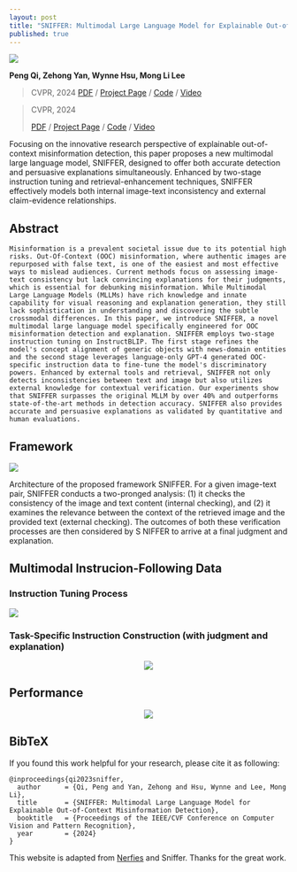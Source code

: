 ```yaml
---
layout: post
title: "SNIFFER: Multimodal Large Language Model for Explainable Out-of-Context Misinformation Detection"
published: true
---
```


<div class="img-div-any-width" markdown="0">
  <image src="/images/Sniffer/introcase.jpg"/>
</div>


<strong>Peng Qi, Zehong Yan, Wynne Hsu, Mong Li Lee</strong>

<blockquote class='subtle'>
  CVPR, 2024   <a href="https://arxiv.org/pdf/2403.03170">PDF</a> / <a href="https://pengqi.site/Sniffer/">Project Page</a> / <a href="https://github.com/MischaQI/Sniffer">Code</a> / <a href="https://youtu.be/zPTZnz9nhlI">Video</a>
</blockquote>

<blockquote>
  CVPR, 2024   <p><a href="https://arxiv.org/pdf/2403.03170">PDF</a> / <a href="https://pengqi.site/Sniffer/">Project Page</a> / <a href="https://github.com/MischaQI/Sniffer">Code</a> / <a href="https://youtu.be/zPTZnz9nhlI">Video</a></p>
</blockquote>

Focusing on the innovative research perspective of explainable out-of-context misinformation detection, this paper proposes a new multimodal large language model, SNIFFER, designed to offer both accurate detection and persuasive explanations simultaneously. Enhanced by two-stage instruction tuning and retrieval-enhancement techniques, SNIFFER effectively models both internal image-text inconsistency and external claim-evidence relationships.
<!--more-->

## Abstract
```
Misinformation is a prevalent societal issue due to its potential high risks. Out-Of-Context (OOC) misinformation, where authentic images are repurposed with false text, is one of the easiest and most effective ways to mislead audiences. Current methods focus on assessing image-text consistency but lack convincing explanations for their judgments, which is essential for debunking misinformation. While Multimodal Large Language Models (MLLMs) have rich knowledge and innate capability for visual reasoning and explanation generation, they still lack sophistication in understanding and discovering the subtle crossmodal differences. In this paper, we introduce SNIFFER, a novel multimodal large language model specifically engineered for OOC misinformation detection and explanation. SNIFFER employs two-stage instruction tuning on InstructBLIP. The first stage refines the model's concept alignment of generic objects with news-domain entities and the second stage leverages language-only GPT-4 generated OOC-specific instruction data to fine-tune the model's discriminatory powers. Enhanced by external tools and retrieval, SNIFFER not only detects inconsistencies between text and image but also utilizes external knowledge for contextual verification. Our experiments show that SNIFFER surpasses the original MLLM by over 40% and outperforms state-of-the-art methods in detection accuracy. SNIFFER also provides accurate and persuasive explanations as validated by quantitative and human evaluations.
```

## Framework
<div class="img-div-any-width" markdown="0">
  <image src="/images/Sniffer/framework.jpg"/>
</div>

Architecture of the proposed framework SNIFFER. For a given image-text pair, SNIFFER conducts a two-pronged analysis: (1) it checks the consistency of the image and text content (internal checking), and (2) it examines the relevance between the context of the retrieved image and the provided text (external checking). The outcomes of both these verification processes are then considered by S NIFFER to arrive at a final judgment and explanation.

## Multimodal Instrucion-Following Data

### Instruction Tuning Process

<div class="img-div-any-width" markdown="0">
  <image src="/images/Sniffer/process.jpg"/>
</div>

### Task-Specific Instruction Construction (with judgment and explanation)

<center>
  <image src="/images/Sniffer/oocdata.jpg"/>
</center>

## Performance
<p align="center">
  <image src="/images/Sniffer/detection.jpg"/>
</p>

## BibTeX
If you found this work helpful for your research, please cite it as following:
```
@inproceedings{qi2023sniffer,
  author      = {Qi, Peng and Yan, Zehong and Hsu, Wynne and Lee, Mong Li},
  title       = {SNIFFER: Multimodal Large Language Model for Explainable Out-of-Context Misinformation Detection},
  booktitle   = {Proceedings of the IEEE/CVF Conference on Computer Vision and Pattern Recognition},
  year        = {2024}
}
```


<footer class="footer">
  <p>
    This website is adapted from <a href="https://github.com/nerfies/nerfies.github.io">Nerfies</a> and <a hred="https://pengqi.site/Sniffer/">Sniffer</a>. Thanks for the great work.
  </p>
</footer>
